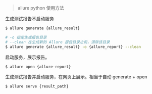 

> allure python 使用方法



生成测试报告不启动服务

```bash
$ allure generate {allure_result}

# -o 指定生成报告目录
# --clean 在生成新的 Allure 报告目录之前，清除该目录
$ allure generate {allure_result} -o {allure_report} --clean
```



启动服务，展示报告。

```bash
$ allure open {allure-report}
```





生成测试报告并启动服务，在网页上展示。相当于自动 generate + open

```bash
$ allure serve {result_path}
```


